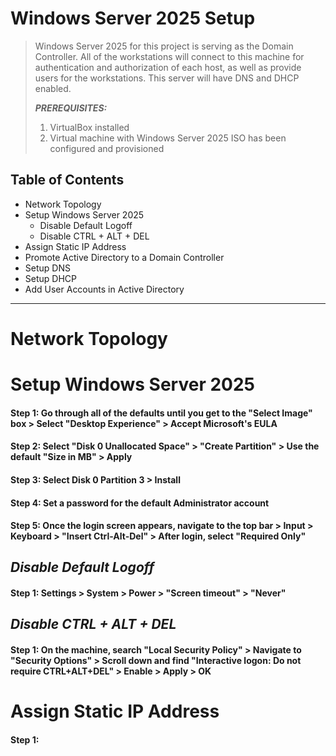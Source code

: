 # Windows Server 2025 Setup
> Windows Server 2025 for this project is serving as the Domain Controller. All of the workstations will connect to this machine for authentication and authorization of each host, as well as provide users for the workstations. This server will have DNS and DHCP enabled.
>
> ***PREREQUISITES:***
> 1) VirtualBox installed
> 2) Virtual machine with Windows Server 2025 ISO has been configured and provisioned

## Table of Contents

* Network Topology
* Setup Windows Server 2025
  - Disable Default Logoff
  - Disable CTRL + ALT + DEL
* Assign Static IP Address
* Promote Active Directory to a Domain Controller
* Setup DNS
* Setup DHCP
* Add User Accounts in Active Directory

***

# Network Topology

[PLACE PHOTO PATH HERE]: #

# Setup Windows Server 2025

#### Step 1: Go through all of the defaults until you get to the "Select Image" box > Select "Desktop Experience" > Accept Microsoft's EULA

#### Step 2: Select "Disk 0 Unallocated Space" > "Create Partition" > Use the default "Size in MB" > Apply

#### Step 3: Select Disk 0 Partition 3 > Install

#### Step 4: Set a password for the default Administrator account

#### Step 5: Once the login screen appears, navigate to the top bar > Input > Keyboard > "Insert Ctrl-Alt-Del" > After login, select "Required Only"

## *Disable Default Logoff*

#### Step 1: Settings > System > Power > "Screen timeout" > "Never"

## *Disable CTRL + ALT + DEL*

#### Step 1: On the machine, search "Local Security Policy" > Navigate to "Security Options" > Scroll down and find "Interactive logon: Do not require CTRL+ALT+DEL" > Enable > Apply > OK

# Assign Static IP Address

#### Step 1: 
